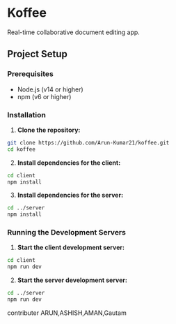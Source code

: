 # Koffee

Real-time collaborative document editing app.

## Project Setup

### Prerequisites

- Node.js (v14 or higher)
- npm (v6 or higher)

### Installation

1. **Clone the repository:**

```bash
git clone https://github.com/Arun-Kumar21/koffee.git
cd koffee
```

2. **Install dependencies for the client:**

```bash
cd client
npm install
```

3. **Install dependencies for the server:**

```bash
cd ../server
npm install
```

### Running the Development Servers

1. **Start the client development server:**

```bash
cd client
npm run dev
```

2. **Start the server development server:**

```bash
cd ../server
npm run dev
```

contributer ARUN,ASHISH,AMAN,Gautam
